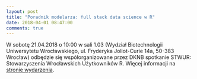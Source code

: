 ```yaml
---
layout: post
title: "Poradnik modelarza: full stack data science w R"
date: 2018-04-01 08:47:00
comments: true
---
```

  
W sobotę 21.04.2018 o 10:00 w sali 1.03 (Wydział Biotechnologii Uniwersytetu Wrocławskiego, ul. Fryderyka Joliot-Curie 14a, 50-383 Wrocław) odbędzie się współorganizowane przez DKNB spotkanie STWUR: Stowarzyszenia Wrocławskich Użytkowników R. Więcej informacji na [stronie wydarzenia](https://www.facebook.com/events/1633769840010771/).

